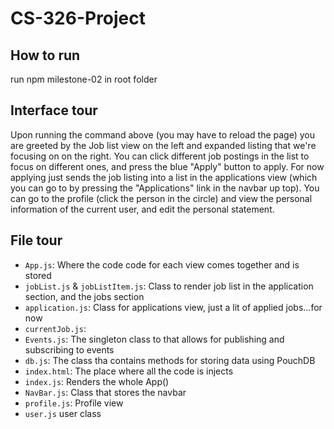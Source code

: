 # CS-326-Project
## How to run
run npm milestone-02 in root folder

## Interface tour
Upon running the command above (you may have to reload the page) you are greeted by the Job list view on the left and expanded listing that we're focusing on on the right. You can click different job postings in the list to focus on different ones, and press the blue "Apply" button to apply. For now applying just sends the job listing into a list in the applications view (which you can go to by pressing the "Applications" link in the navbar up top). You can go to the profile (click the person in the circle) and view the personal information of the current user, and edit the personal statement. 

## File tour
* `App.js`: Where the code code for each view comes together and is stored
* `jobList.js` & `jobListItem.js`: Class to render job list in the application section, and the jobs section
* `application.js`: Class for applications view, just a lit of applied jobs...for now
* `currentJob.js`:
* `Events.js`: The singleton class to that allows for publishing and subscribing to events
* `db.js`: The class tha contains methods for storing data using PouchDB
* `index.html`: The place where all the code is injects
* `index.js`: Renders the whole App()
* `NavBar.js`: Class that stores the navbar 
* `profile.js`: Profile view
* `user.js` user class
